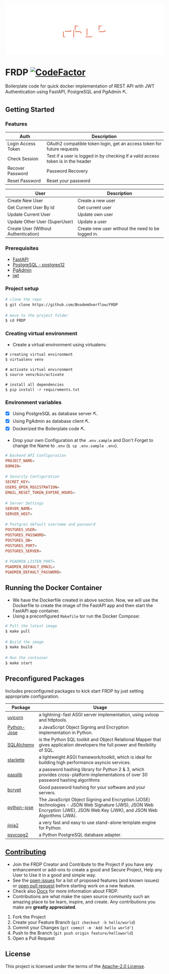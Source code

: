 ![Header](.github/Header.svg)

# FRDP [![CodeFactor](https://www.codefactor.io/repository/github/bnademoverflow/frdp/badge/main)](https://www.codefactor.io/repository/github/bnademoverflow/frdp/overview/main)

Boilerplate code for quick docker implementation of REST API with JWT Authentication using FastAPI, PostgreSQL and PgAdmin ⛏.

## Getting Started

### Features

| Auth              | Description                                                                     |
|-------------------|---------------------------------------------------------------------------------|
|Login Access Token | OAuth2 compatible token login, get an access token for future requests          |
|Check Session      | Test if a user is logged in by checking if a valid access token is in the header|
|Recover Password   | Password Recovery                                                               |
|Reset Password     | Reset your password                                                             |

| User                               | Description                                      |
|------------------------------------|--------------------------------------------------|
|Create New User                     | Create a new user                                |
|Get Current User By Id              | Get current user                                 |
|Update Current User                 | Update own user                                  |
|Update Other User (SuperUser)       | Update a user                                    |
|Create User (Without Authentication)| Create new user without the need to be logged in.|

### Prerequisites

* [FastAPI](https://fastapi.tiangolo.com)
* [PostgreSQL - postgres12](https://hub.docker.com/_/postgres)
* [PgAdmin](https://hub.docker.com/r/dpage/pgadmin4)
* [jwt](https://jwt.io)

### Project setup

```sh
# clone the repo
$ git clone https://github.com/BnademOverflow/FRDP

# move to the project folder
$ cd FRDP
```

### Creating virtual environment

* Create a virtual environment using virtualenv.

```shell
# creating virtual environment
$ virtualenv venv

# activate virtual environment
$ source venv/bin/activate

# install all dependencies
$ pip install -r requirements.txt
```

### Environment variables

* [x] Using PostgreSQL as database server ⛏.
* [x] Using PgAdmin as database client ⛏.
* [x] Dockerized the Boilerplate code ⛏.

* Drop your own Configuration at the `.env.sample` and Don't Forget to change the Name to `.env` (`$ cp .env.sample .env`).

```conf
# Backend API Configuration
PROJECT_NAME=
DOMAIN=

# Security Configuration
SECRET_KEY=
USERS_OPEN_REGISTRATION=
EMAIL_RESET_TOKEN_EXPIRE_HOURS=

# Server Settings
SERVER_NAME=
SERVER_HOST=

# Postgres default username and password
POSTGRES_USER=
POSTGRES_PASSWORD=
POSTGRES_DB=
POSTGRES_PORT=
POSTGRES_SERVER=

# PGADMIN_LISTEN_PORT=
PGADMIN_DEFAULT_EMAIL=
PGADMIN_DEFAULT_PASSWORD=
```

## Running the Docker Container

* We have the Dockerfile created in above section. Now, we will use the Dockerfile to create the image of the FastAPI app and then start the FastAPI app container.
* Using a preconfigured `Makefile` tor run the Docker Compose:

```sh
# Pull the latest image
$ make pull

# Build the image
$ make build

# Run the container
$ make start
```

## Preconfigured Packages

Includes preconfigured packages to kick start FRDP by just setting appropriate configuration.

| Package                                                      | Usage                                                            |
| ------------------------------------------------------------ | ---------------------------------------------------------------- |
| [uvicorn](https://www.uvicorn.org/)        | a lightning-fast ASGI server implementation, using uvloop and httptools.           |
| [Python-Jose](https://github.com/mpdavis/python-jose) | a JavaScript Object Signing and Encryption implementation in Python.    |
| [SQLAlchemy](https://www.sqlalchemy.org/)  | is the Python SQL toolkit and Object Relational Mapper that gives application developers the full power and flexibility of SQL. |
| [starlette](https://www.starlette.io/)   | a lightweight ASGI framework/toolkit, which is ideal for building high performance asyncio services.    |
| [passlib](https://passlib.readthedocs.io/en/stable/)  | a password hashing library for Python 2 & 3, which provides cross-platform implementations of over 30 password hashing algorithms         |
| [bcrypt](https://github.com/pyca/bcrypt/)               | Good password hashing for your software and your servers.    |
| [python-jose](https://python-jose.readthedocs.io/en/latest/) | The JavaScript Object Signing and Encryption (JOSE) technologies - JSON Web Signature (JWS), JSON Web Encryption (JWE), JSON Web Key (JWK), and JSON Web Algorithms (JWA).   |
| [jinja2](https://jinja.palletsprojects.com/en/3.0.x/) | a very fast and easy to use stand-alone template engine for Python.  |
| [psycopg2](https://www.psycopg.org/) | a Python PostgreSQL database adapter.  |

## [Contributing](docs/CONTRIBUTING.md)

* Join the FRDP Creator and Contribute to the Project if you have any enhancement or add-ons to create a good and Secure Project, Help any User to Use it in a good and simple way.
* See the [open issues](https://github.com/BnademOverflow/FRDP/issues) for a list of proposed features (and known issues) or [open pull request](https://github.com/BnademOverflow/FRDP/pulls) before starting work on a new feature.
* Check also [Docs](docs/README.md) for more information about FRDP.
* Contributions are what make the open source community such an amazing place to be learn, inspire, and create. Any contributions you make are **greatly appreciated**.

1. Fork the Project
2. Create your Feature Branch (`git checkout -b hello/world`)
3. Commit your Changes (`git commit -m 'Add hello world'`)
4. Push to the Branch (`git push origin feature/helloworld`)
5. Open a Pull Request

## License

This project is licensed under the terms of the [Apache-2.0 License](LICENSE).
